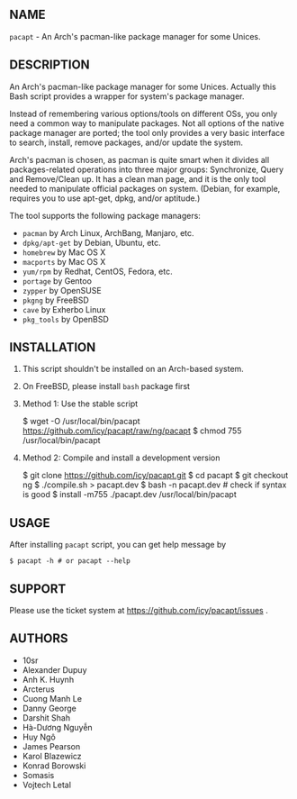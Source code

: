 ## NAME

`pacapt` - An Arch's pacman-like package manager for some Unices.

## DESCRIPTION

An Arch's pacman-like package manager for some Unices.  Actually this Bash
script provides a wrapper for system's package manager.

Instead of remembering various options/tools on different OSs, you only
need a common way to manipulate packages. Not all options of the native
package manager are ported; the tool only provides a very basic interface
to search, install, remove packages, and/or update the system.

Arch's pacman is chosen, as pacman is quite smart when it divides all
packages-related operations into three major groups: Synchronize, Query
and Remove/Clean up. It has a clean man page, and it is the only tool
needed to manipulate official packages on system. (Debian, for example,
requires you to use apt-get, dpkg, and/or aptitude.)

The tool supports the following package managers:

* `pacman`        by Arch Linux, ArchBang, Manjaro, etc.
* `dpkg/apt-get`  by Debian, Ubuntu, etc.
* `homebrew`      by Mac OS X
* `macports`      by Mac OS X
* `yum/rpm`       by Redhat, CentOS, Fedora, etc.
* `portage`       by Gentoo
* `zypper`        by OpenSUSE
* `pkgng`         by FreeBSD
* `cave`          by Exherbo Linux
* `pkg_tools`     by OpenBSD

## INSTALLATION

1. This script shouldn't be installed on an Arch-based system.
2. On FreeBSD, please install `bash` package first
3. Method 1: Use the stable script

      $ wget -O /usr/local/bin/pacapt \
          https://github.com/icy/pacapt/raw/ng/pacapt
      $ chmod 755 /usr/local/bin/pacapt

4. Method 2: Compile and install a development version

      $ git clone https://github.com/icy/pacapt.git
      $ cd pacapt
      $ git checkout ng
      $ ./compile.sh > pacapt.dev
      $ bash -n pacapt.dev # check if syntax is good
      $ install -m755 ./pacapt.dev /usr/local/bin/pacapt

## USAGE

After installing `pacapt` script, you can get help message by

    $ pacapt -h # or pacapt --help

## SUPPORT

Please use the ticket system at https://github.com/icy/pacapt/issues .

## AUTHORS

* 10sr
* Alexander Dupuy
* Anh K. Huynh
* Arcterus
* Cuong Manh Le
* Danny George
* Darshit Shah
* Hà-Dương Nguyễn
* Huy Ngô
* James Pearson
* Karol Blazewicz
* Konrad Borowski
* Somasis
* Vojtech Letal

